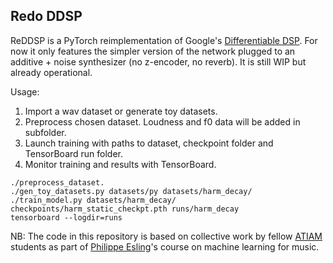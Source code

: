 ## Redo DDSP

ReDDSP is a PyTorch reimplementation of Google's [Differentiable DSP][1]. For now it only features the simpler version of the network plugged to an additive + noise synthesizer (no z-encoder, no reverb). It is still WIP but already operational.

Usage:
1. Import a wav dataset or generate toy datasets.
2. Preprocess chosen dataset. Loudness and f0 data will be added in subfolder.
3. Launch training with paths to dataset, checkpoint folder and TensorBoard run folder.
4. Monitor training and results with TensorBoard.
```shell
./preprocess_dataset.
./gen_toy_datasets.py datasets/py datasets/harm_decay/
./train_model.py datasets/harm_decay/ checkpoints/harm_static_checkpt.pth runs/harm_decay
tensorboard --logdir=runs
```

NB: The code in this repository is based on collective work by fellow [ATIAM][2] students as part of [Philippe Esling][3]'s course on machine learning for music.

[1]: https://openreview.net/pdf?id=B1x1ma4tDr
[2]: http://www.atiam.ircam.fr/en/
[3]: https://esling.github.io/
